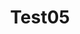 ---
layout: project-page
title: Test05
categories: project
folder: test1
cover: test1.png
description: Lorem ipsum dolor sit amet, consectetur adipiscing elit. Duis consequat, felis vel rutrum finibus, tortor turpis scelerisque eros, et mattis lacus diam at enim.
tags: [tag1, tag2]

  
---